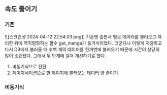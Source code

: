 ## 속도 줄이기
### 기존
![[스크린샷 2024-04-12 22.54.03.png]]
기존엔 출판사 별로 데이터를 불러오고 처리한 뒤에 역직렬화하는 함수 get_manga가 동기식이었다. 더군다나 이렇게 저장하고 다시 DB에서 불러올 때 수백 개의 데이터를 한꺼번에 불러오기 때문에 시간이 상당히 많이 소요됐다.
그래서 두 단계에 걸쳐 개선하기로 했다.
1. 비동기식으로 전환
2. 페이지네이션으로 한 페이지에 불러오는 데이터 양 줄이기
### 비동기식
